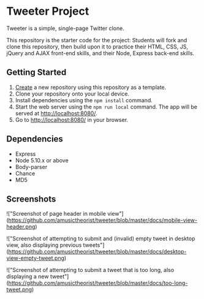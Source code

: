 # Tweeter Project

Tweeter is a simple, single-page Twitter clone.

This repository is the starter code for the project: Students will fork and clone this repository, then build upon it to practice their HTML, CSS, JS, jQuery and AJAX front-end skills, and their Node, Express back-end skills.

## Getting Started

1. [Create](https://docs.github.com/en/repositories/creating-and-managing-repositories/creating-a-repository-from-a-template) a new repository using this repository as a template.
2. Clone your repository onto your local device.
3. Install dependencies using the `npm install` command.
3. Start the web server using the `npm run local` command. The app will be served at <http://localhost:8080/>.
4. Go to <http://localhost:8080/> in your browser.

## Dependencies

- Express
- Node 5.10.x or above
- Body-parser
- Chance
- MD5

## Screenshots

!["Screenshot of page header in mobile view"] (https://github.com/amusictheorist/tweeter/blob/master/docs/mobile-view-header.png)

!["Screenshot of attempting to submit and (invalid) empty tweet in desktop view, also displaying previous tweets"] (https://github.com/amusictheorist/tweeter/blob/master/docs/desktop-view-empty-tweet.png)

!["Screenshot of attempting to submit a tweet that is too long, also displaying a new tweet"] (https://github.com/amusictheorist/tweeter/blob/master/docs/too-long-tweet.png)